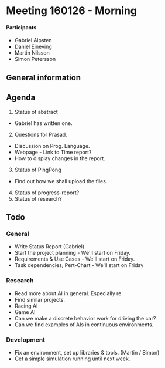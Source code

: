 # Meeting 160126 - Morning

#### Participants
* Gabriel Alpsten
* Daniel Eineving
* Martin Nilsson
* Simon Petersson

## General information

## Agenda

1. Status of abstract
  * Gabriel has written one.
2. Questions for Prasad.
  * Discussion on Prog. Language.
  * Webpage - Link to Time report?
  * How to display changes in the report.
3. Status of PingPong
  * Find out how we shall upload the files.
4. Status of progress-report?
5. Status of research?

## Todo

### General
* Write Status Report (Gabriel)
* Start the project planning - We'll start on Friday.
* Requirements & Use Cases - We'll start on Friday.
* Task dependencies, Pert-Chart - We'll start on Friday

### Research
* Read more about AI in general. Especially re
* Find similar projects.
* Racing AI
* Game AI
* Can we make a discrete behavior work for driving the car?
* Can we find examples of AIs in continuous environments.

### Development
* Fix an environment, set up libraries & tools. (Martin / Simon)
* Get a simple simulation running until next week.
